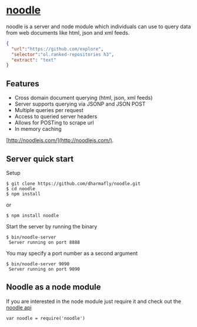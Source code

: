 [noodle](http://noodlejs.com) 
=============================

noodle is a server and node module which individuals can use to query data from 
web documents like html, json and xml feeds.

```JSON
{
  "url":"https://github.com/explore",
  "selector":"ol.ranked-repositories h3",
  "extract": "text"
}
```

Features
--------

- Cross domain document querying (html, json, xml feeds)
- Server supports querying via JSONP and JSON POST
- Multiple queries per request
- Access to queried server headers
- Allows for POSTing to scrape url
- In memory caching

[http://noodlejs.com/](http://noodlejs.com/).

Server quick start
------------------

Setup

    $ git clone https://github.com/dharmafly/noodle.git
    $ cd noodle
    $ npm install

or

    $ npm install noodle

Start the server by running the binary

    $ bin/noodle-server
     Server running on port 8888

You may specify a port number as a second argument

    $ bin/noodle-server 9090
     Server running on port 9090

Noodle as a node module
-----------------------

If you are interested in the node module just require it and check out the 
[noodle api](http://noodlejs.com/reference/#usage-as-a-module)  

`var noodle = require('noodle')`